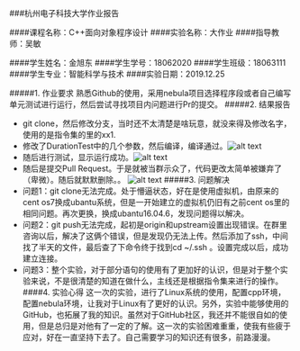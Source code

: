 ###杭州电子科技大学作业报告


####课程名称：C++面向对象程序设计
####实验名称：大作业
####指导教师：吴敏


####学生姓名：金旭东
####学生学号：18062020
####学生班级：18063111
####学生专业：智能科学与技术
####实验日期：2019.12.25

#####1. 作业要求
   熟悉Github的使用，采用nebula项目选择程序段或者自己编写单元测试进行运行，然后尝试寻找项目内问题进行Pr的提交。
#####2. 结果报告
* git clone，然后修改分支，当时还不太清楚是啥玩意，就没来得及修改名字，使用的是指令集的里的xx1.
* 修改了DurationTest中的几个参数，然后编译，编译通过。![alt text](E:\github_local\final1.png "Title")
* 随后进行测试，显示运行成功。![alt text](E:\github_local\final2.png "Title")
* 随后是提交Pull Request。于是就被当群示众了，代码更改太简单被嫌弃了（卑微）。随后就默默删除。。
![alt text](E:\github_local\final3.png "Title")
#####3. 问题解决
* 问题1：git clone无法完成。处于懵逼状态，好在是使用虚拟机，由原来的cent os7换成ubantu系统，但是一开始建立的虚拟机仍旧有之前cent os里的相同问题。再次更换，换成ubantu16.04.6，发现问题得以解决。
* 问题2：git push无法完成，起初是origin和upstream设置出现错误。在群里咨询以后，解决了这俩个错误，但是发现仍无法上传。然后添加了ssh，中间找了半天的文件，最后查了下命令终于找到cd ~/.ssh 。设置完成以后，成功建立连接。
* 问题3：整个实验，对于部分语句的使用有了更加好的认识，但是对于整个实验来说，不是很清楚的知道在做什么，主线还是根据指令集来进行的操作。
####4. 实验心得
   这一次的实验，进行了Linux系统的使用，配置cpp环境，配置nebula环境，让我对于Linux有了更好的认识。另外，实验中能够使用的GitHub，也拓展了我的知识。虽然对于GitHub社区，我还并不能很自如的使用，但是总归是对他有了一定的了解。这一次的实验困难重重，使我有些疲于应对，好在一直坚持下去了。自己需要学习的知识还有很多，前路漫漫。
   